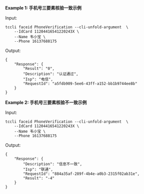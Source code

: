 **Example 1: 手机号三要素核验一致示例**



Input: 

```
tccli faceid PhoneVerification --cli-unfold-argument  \
    --IdCard 11204416541220243X \
    --Name 韦小宝 \
    --Phone 16137688175
```

Output: 
```
{
    "Response": {
        "Result": "0",
        "Description": "认证通过",
        "Isp": "电信",
        "RequestId": "a5fdb909-5ee6-43ff-a152-bb1b9744ee8b"
    }
}
```

**Example 2: 手机号三要素核验不一致示例**



Input: 

```
tccli faceid PhoneVerification --cli-unfold-argument  \
    --IdCard 11204416541220243X \
    --Name 韦小宝 \
    --Phone 16137688175
```

Output: 
```
{
    "Response": {
        "Description": "信息不一致",
        "Isp": "联通",
        "RequestId": "884a35af-289f-4b4e-a0b3-2315f02ab31e",
        "Result": "-4"
    }
}
```

